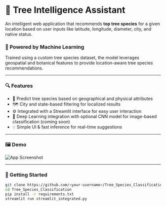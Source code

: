 # 🌳 Tree Intelligence Assistant

An intelligent web application that recommends **top tree species** for a given location based on user inputs like latitude, longitude, diameter, city, and native status.

### 🧠 Powered by Machine Learning
Trained using a custom tree species dataset, the model leverages geospatial and botanical features to provide location-aware tree species recommendations.

---

### 🔍 Features

- 📍 Predict tree species based on geographical and physical attributes
- 🗺️ City and state-based filtering for localized results
- ⚙️ Integrated with a Streamlit interface for easy user interaction
- 🧪 Deep Learning integration with optional CNN model for image-based classification (coming soon)
- 💡 Simple UI & fast inference for real-time suggestions

---

### 🖼️ Demo

![App Screenshot](https://via.placeholder.com/600x300?text=Tree+Intelligence+Assistant)

---

### 🚀 Getting Started

```bash
git clone https://github.com/<your-username>/Tree_Species_Classification.git
cd Tree_Species_Classification
pip install -r requirements.txt
streamlit run streamlit_integrated.py
